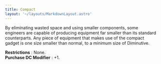 ```yaml
---
title: Compact
layout: '~/layouts/MarkdownLayout.astro'
---
```

By eliminating wasted space and using smaller components, some engineers are
capable of producing equipment far smaller than its standard counterparts. Any
piece of equipment that makes use of the compact gadget is one size smaller
than normal, to a minimum size of Diminutive.

**Restrictions** : None.  
**Purchase DC Modifier** : +1.

